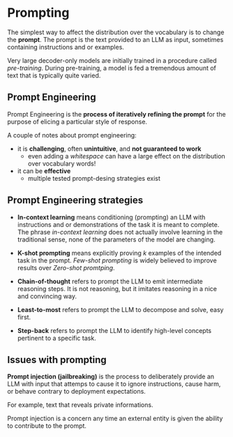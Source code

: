 # Prompting

The simplest way to affect the distribution over the vocabulary is to change the **prompt**. The prompt is the text provided to an LLM as input, sometimes containing instructions and or examples.

Very large decoder-only models are initially trained in a procedure called *pre-training*. During pre-training, a model is fed a tremendous amount of text that is typically quite varied.

## Prompt Engineering 

Prompt Engineering is the **process of iteratively refining the prompt** for the purpose of elicing a particular style of response.

A couple of notes about prompt engineering:
- it is **challenging**, often **unintuitive**, and **not guaranteed to work**
    - even adding a *whitespace* can have a large effect on the distribution over vocabulary words!
- it can be **effective**
    - multiple tested prompt-desing strategies exist

## Prompt Engineering strategies

- **In-context learning** means conditioning (prompting) an LLM with instructions and or demonstrations of the task it is meant to complete. The phrase *in-context learning* does not actually involve learning in the traditional sense, none of the parameters of the model are changing.

- **K-shot prompting** means explicitly proving *k* examples of the intended task in the prompt. *Few-shot prompting* is widely believed to improve results over *Zero-shot promtping*.

- **Chain-of-thought** refers to prompt the LLM to emit intermediate reasoning steps. It is not reasoning, but it imitates reasoning in a nice and convincing way.

- **Least-to-most** refers to prompt the LLM to decompose and solve, easy first.

- **Step-back** refers to prompt the LLM to identify high-level concepts pertinent to a specific task.

## Issues with prompting

**Prompt injection (jailbreaking)** is the process to deliberately provide an LLM with input that attemps to cause it to ignore instructions, cause harm, or behave contrary to deployment expectations. 

For example, text that reveals private informations.

Prompt injection is a concern any time an external entity is given the ability to contribute to the prompt.
